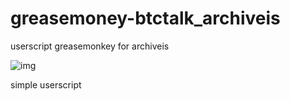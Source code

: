 # greasemoney-btctalk_archiveis
userscript greasemonkey for archiveis

![img](https://i.imgur.com/JkUTLMn.png)

simple userscript
